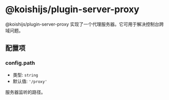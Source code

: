 # @koishijs/plugin-server-proxy

@koishijs/plugin-server-proxy 实现了一个代理服务器。它可用于解决控制台跨域问题。

## 配置项

### config.path

- 类型: `string`
- 默认值: `'/proxy'`

服务器监听的路径。
